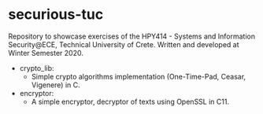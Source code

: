 # securious-tuc
Repository to showcase exercises of the HPY414 - Systems and Information Security@ECE, Technical University of Crete.
Written and developed at Winter Semester 2020.

* crypto_lib:
  * Simple crypto algorithms implementation (One-Time-Pad, Ceasar, Vigenere) in C.
* encryptor:
  * A simple encryptor, decryptor of texts using OpenSSL in C11.
